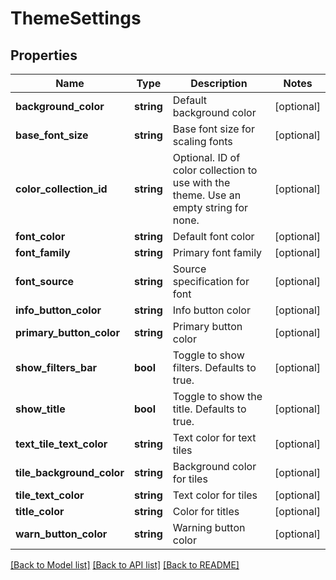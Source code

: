 # ThemeSettings

## Properties
Name | Type | Description | Notes
------------ | ------------- | ------------- | -------------
**background_color** | **string** | Default background color | [optional] 
**base_font_size** | **string** | Base font size for scaling fonts | [optional] 
**color_collection_id** | **string** | Optional. ID of color collection to use with the theme. Use an empty string for none. | [optional] 
**font_color** | **string** | Default font color | [optional] 
**font_family** | **string** | Primary font family | [optional] 
**font_source** | **string** | Source specification for font | [optional] 
**info_button_color** | **string** | Info button color | [optional] 
**primary_button_color** | **string** | Primary button color | [optional] 
**show_filters_bar** | **bool** | Toggle to show filters. Defaults to true. | [optional] 
**show_title** | **bool** | Toggle to show the title. Defaults to true. | [optional] 
**text_tile_text_color** | **string** | Text color for text tiles | [optional] 
**tile_background_color** | **string** | Background color for tiles | [optional] 
**tile_text_color** | **string** | Text color for tiles | [optional] 
**title_color** | **string** | Color for titles | [optional] 
**warn_button_color** | **string** | Warning button color | [optional] 

[[Back to Model list]](../README.md#documentation-for-models) [[Back to API list]](../README.md#documentation-for-api-endpoints) [[Back to README]](../README.md)


